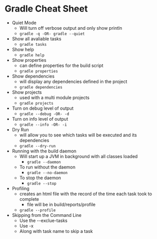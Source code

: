 # Gradle Cheat Sheet
* Quiet Mode
  * Will turn off verbose output and only show println
  * ```gradle -q -OR- gradle --quiet```
* Show all avaliable tasks
  * ```gradle tasks```
* Show help
  * ```gradle help```
* Show properties
  * can define properties for the build script
  * ```gradle properties```
* Show dependencies
  * will display any dependencies defined in the project
  * ```gradle dependencies```
* Show projects 
  * used with a multi module projects
  * ```gradle projects```
* Turn on debug level of output
  * ```gradle --debug -OR- -d```
* Turn on info level of output
  * ```gradle --info -OR- -i```
* Dry Run 
  * will allow you to see which tasks will be executed and its dependencies
  * ```gradle --dry-run```
* Running with the build daemon
  * Will start up a JVM in background with all classes loaded
    * ```gradle --daemon```
  * To run without the daemon
    * ```gradle --no-daemon```
  * To stop the daemon
    * ```gradle --stop```
* Profiling 
  * creates an html file with the record of the time each task took to complete
    * file will be in build/reports/profile
  * ```gradle --profile```
* Skipping from the Command Line
  * Use the --exclue-tasks 
  * Use -x
  * Along with task name to skip a task
